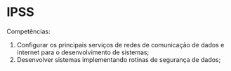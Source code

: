 # IPSS

Competências:

1. Configurar os principais serviços de redes de comunicação de dados e internet para o desenvolvimento de sistemas;
2. Desenvolver sistemas implementando rotinas de segurança de dados;
